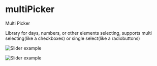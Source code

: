 # multiPicker
Multi Picker

Library for days, numbers, or other elements selecting, supports multi selecting(like a checkboxes) or single select(like a radiobuttons)

![Slider example](http://content.screencast.com/users/styopdev/folders/Jing/media/a8cf2276-ac80-4dac-b3de-77fbef56fd9d/00000006.png)

![Slider example](http://content.screencast.com/users/styopdev/folders/Jing/media/1363ef80-5c52-486a-8866-ab39fb4beec1/00000007.png)
